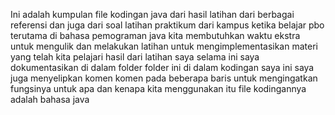 Ini adalah kumpulan file kodingan java dari hasil latihan dari berbagai referensi dan juga dari soal latihan praktikum dari kampus 
ketika belajar pbo terutama di bahasa pemograman java kita membutuhkan waktu ekstra untuk mengulik dan melakukan latihan untuk mengimplementasikan materi yang telah kita pelajari
hasil dari latihan saya selama ini saya dokumentasikan di dalam folder folder ini 
di dalam kodingan saya ini saya juga menyelipkan komen komen pada beberapa baris untuk mengingatkan fungsinya untuk apa dan kenapa kita menggunakan itu 
file kodingannya adalah bahasa java 
